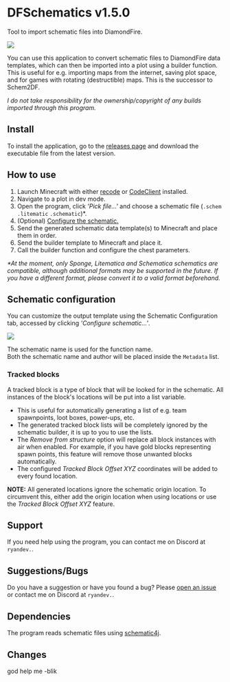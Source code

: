 # DFSchematics v1.5.0
Tool to import schematic files into DiamondFire.

![](src/main/resources/example.png)

You can use this application to convert schematic files to 
DiamondFire data templates, which can then be imported into
a plot using a builder function.  
This is useful for e.g. importing maps from the internet, saving plot space, and for games with rotating
(destructible) maps. This is the successor to Schem2DF.

_I do not take responsibility for the ownership/copyright of any builds imported through this program._

## Install

To install the application, go to the [releases page](https://github.com/RyanLandDev/DFSchematics/releases) and download the executable file from the latest version.

## How to use

1. Launch Minecraft with either [recode](https://github.com/homchom/recode) or [CodeClient](https://github.com/DFOnline/CodeClient) installed.
2. Navigate to a plot in dev mode.
3. Open the program, click _'Pick file...'_ and choose a schematic file (`.schem` `.litematic` `.schematic`)*.
4. (Optional) [Configure the schematic.](#schematic-configuration)
5. Send the generated schematic data template(s) to Minecraft and place them in order.
6. Send the builder template to Minecraft and place it.
7. Call the builder function and configure the chest parameters.

_*At the moment, only Sponge, Litematica and Schematica schematics are compatible, although additional formats may be supported in the future.
If you have a different format, please convert it to a valid format beforehand._

## Schematic configuration

You can customize the output template using the Schematic Configuration tab,
accessed by clicking _'Configure schematic...'_.

![](src/main/resources/configexample.png)

The schematic name is used for the function name.  
Both the schematic name and author will be placed inside the `Metadata` list.

### Tracked blocks

A tracked block is a type of block that will be looked for in the schematic.
All instances of the block's locations will be put into a list variable.  
- This is useful for automatically generating a list of e.g. team spawnpoints, loot boxes, power-ups, etc.
- The generated tracked block lists will be completely ignored by the schematic builder, it is up to you to use the lists.
- The _Remove from structure_ option will replace all block instances with air when enabled.
For example, if you have gold blocks representing spawn points, this feature will remove those unwanted blocks automatically.
- The configured _Tracked Block Offset XYZ_ coordinates will be added to every found location.

**NOTE:** All generated locations ignore the schematic origin location.
To circumvent this, either add the origin location when using locations or use the _Tracked Block Offset XYZ_ feature.

## Support

If you need help using the program, you can contact me on Discord at `ryandev.`.

## Suggestions/Bugs

Do you have a suggestion or have you found a bug? Please [open an issue](https://github.com/RyanLandDev/DFSchematics/issues/new)
or contact me on Discord at `ryandev.`.

## Dependencies

The program reads schematic files using [schematic4j](https://github.com/SandroHc/schematic4j).

## Changes

god help me
-blik
